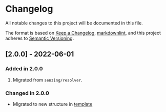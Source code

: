 # Changelog

All notable changes to this project will be documented in this file.

The format is based on [Keep a Changelog](https://keepachangelog.com/en/1.0.0/),
[markdownlint](https://dlaa.me/markdownlint/),
and this project adheres to [Semantic Versioning](https://semver.org/spec/v2.0.0.html).

## [2.0.0] - 2022-06-01

### Added in 2.0.0

1. Migrated from `senzing/resolver`.

### Changed in 2.0.0

- Migrated to new structure in [template](https://github.com/Senzing/charts/tree/main/template)
